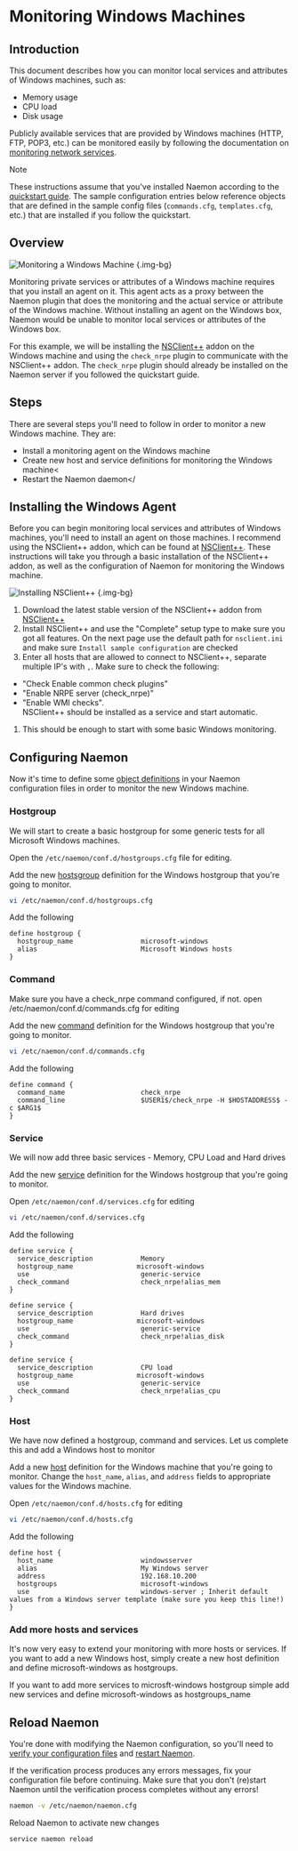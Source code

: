 # Monitoring Windows Machines

## Introduction

This document describes how you can monitor local services and attributes of Windows machines, such as:


 - Memory usage
 - CPU load
 - Disk usage


Publicly available services that are provided by Windows machines (HTTP, FTP, POP3, etc.) can be monitored easily by following the documentation on [monitoring network services](monitoring-networkservices).

> [!NOTE]
> These instructions assume that you've installed Naemon according to the [quickstart guide](quickstart).
> The sample configuration entries below reference objects that are defined in the sample config files (`commands.cfg`, `templates.cfg`, etc.) that are installed if you follow the quickstart.

## Overview

![Monitoring a Windows Machine](/images/usersguide/svg/monitoring-windows.svg) {.img-bg}


Monitoring private services or attributes of a Windows machine requires that you install an agent on it.  This agent acts as a proxy between the Naemon plugin that does the monitoring and the actual service or attribute of the Windows machine.  Without installing an agent on the Windows box, Naemon would be unable to monitor local services or attributes of the Windows box.

For this example, we will be installing the [NSClient++](https://nsclient.org/) addon on the Windows machine and using the `check_nrpe` plugin to communicate with the NSClient++ addon. The `check_nrpe` plugin should already be installed on the Naemon server if you followed the quickstart guide.

## Steps

There are several steps you'll need to follow in order to monitor a new Windows machine.  They are:

 - Install a monitoring agent on the Windows machine
 - Create new host and service definitions for monitoring the Windows machine<
 - Restart the Naemon daemon</


## Installing the Windows Agent

Before you can begin monitoring local services and attributes of Windows machines, you'll need to install an agent on those machines.  I recommend using the NSClient++ addon, which can be found at [NSClient++](https://nsclient.org/). These instructions will take you through a basic installation of the NSClient++ addon, as well as the configuration of Naemon for monitoring the Windows machine.

![Installing NSClient++](/images/usersguide/pixel/nsclient-install1.png) {.img-bg}
  
1.  Download the latest stable version of the NSClient++ addon from [NSClient++](https://nsclient.org/)
2.  Install NSClient++ and use the "Complete" setup type to make sure you got all features. On the next page use the default path for `nsclient.ini` and make sure `Install sample configuration` are checked
3.  Enter all hosts that are allowed to connect to NSClient++, separate multiple IP's with `,`. Make sure to check the following:
  * "Check Enable common check plugins"
  * "Enable NRPE server (check_nrpe)"
  * "Enable WMI checks".  
  NSClient++ should be installed as a service and start automatic.
1.  This should be enough to start with some basic Windows monitoring.

## Configuring Naemon

Now it's time to define some [object definitions](objectdefinitions) in your Naemon configuration files in order to monitor the new Windows machine.

### Hostgroup

We will start to create a basic hostgroup for some generic tests for all Microsoft Windows machines.

Open the `/etc/naemon/conf.d/hostgroups.cfg` file for editing.

Add the new [hostsgroup](objectdefinitions#hostgroup) definition for the Windows hostgroup that you're going to monitor.

```bash
vi /etc/naemon/conf.d/hostgroups.cfg
```

Add the following
```
define hostgroup {
  hostgroup_name                 microsoft-windows
  alias                          Microsoft Windows hosts
}
```

### Command

Make sure you have a check_nrpe command configured, if not. open /etc/naemon/conf.d/commands.cfg for editing

Add the new [command](objectdefinitions#command) definition for the Windows hostgroup that you're going to monitor.

```bash
vi /etc/naemon/conf.d/commands.cfg
```

Add the following

```
define command {
  command_name                   check_nrpe
  command_line                   $USER1$/check_nrpe -H $HOSTADDRESS$ -c $ARG1$
}
```

### Service

We will now add three basic services - Memory, CPU Load and Hard drives

Add the new [service](objectdefinitions#service) definition for the Windows hostgroup that you're going to monitor.

Open `/etc/naemon/conf.d/services.cfg` for editing

```bash
vi /etc/naemon/conf.d/services.cfg
```

Add the following

```
define service {
  service_description            Memory
  hostgroup_name                microsoft-windows
  use                            generic-service
  check_command                  check_nrpe!alias_mem
}

define service {
  service_description            Hard drives
  hostgroup_name                microsoft-windows
  use                            generic-service
  check_command                  check_nrpe!alias_disk
}

define service {
  service_description            CPU load
  hostgroup_name                microsoft-windows
  use                            generic-service
  check_command                  check_nrpe!alias_cpu
}
```

### Host

We have now defined a hostgroup, command and services. Let us complete this and add a Windows host to monitor

Add a new [host](objectdefinitions#host) definition for the Windows machine that you're going to monitor. Change the `host_name`, `alias`, and `address` fields to appropriate values for the Windows machine.

Open `/etc/naemon/conf.d/hosts.cfg` for editing

```bash
vi /etc/naemon/conf.d/hosts.cfg
```

Add the following

```
define host {
  host_name                      windowsserver
  alias                          My Windows server
  address                        192.168.10.200
  hostgroups                     microsoft-windows
  use                            windows-server ; Inherit default values from a Windows server template (make sure you keep this line!)
}
```

### Add more hosts and services

It's now very easy to extend your monitoring with more hosts or services. If you want to add a new Windows host, simply create a new host definition and define microsoft-windows as hostgroups.

If you want to add more services to microsft-windows hostgroup simple add new services and define microsoft-windows as hostgroups_name


## Reload Naemon

You're done with modifying the Naemon configuration, so you'll need to [verify your configuration files](verifyconfig) and [restart Naemon](startstop).

If the verification process produces any errors messages, fix your configuration file before continuing.  Make sure that you don't (re)start Naemon until the verification process completes without any errors!

```bash
naemon -v /etc/naemon/naemon.cfg
```

Reload Naemon to activate new changes

```bash
service naemon reload
```
